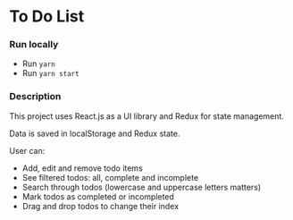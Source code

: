 # To Do List

### Run locally

* Run `yarn`
* Run `yarn start`

### Description

This project uses React.js as a UI library and Redux for state management.

Data is saved in localStorage and Redux state.

User can:

* Add, edit and remove todo items
* See filtered todos: all, complete and incomplete
* Search through todos (lowercase and uppercase letters matters)
* Mark todos as completed or incompleted
* Drag and drop todos to change their index
